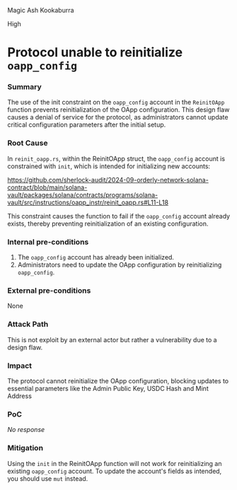Magic Ash Kookaburra

High

# Protocol unable to reinitialize `oapp_config`

### Summary

The use of the init constraint on the `oapp_config` account in the `ReinitOApp` function prevents reinitialization of the OApp configuration. This design flaw causes a denial of service for the protocol, as administrators cannot update critical configuration parameters after the initial setup.

### Root Cause

In `reinit_oapp.rs`, within the ReinitOApp struct, the `oapp_config` account is constrained with `init`, which is intended for initializing new accounts:

https://github.com/sherlock-audit/2024-09-orderly-network-solana-contract/blob/main/solana-vault/packages/solana/contracts/programs/solana-vault/src/instructions/oapp_instr/reinit_oapp.rs#L11-L18

This constraint causes the function to fail if the `oapp_config` account already exists, thereby preventing reinitialization of an existing configuration.

### Internal pre-conditions

1. The `oapp_config` account has already been initialized.
2. Administrators need to update the OApp configuration by reinitializing `oapp_config`.

### External pre-conditions

None

### Attack Path

This is not exploit by an external actor but rather a vulnerability due to a design flaw.

### Impact

The protocol cannot reinitialize the OApp configuration, blocking updates to essential parameters like the Admin Public Key, USDC Hash and Mint Address

### PoC

_No response_

### Mitigation

Using the `init` in the ReinitOApp function will not work for reinitializing an existing `oapp_config` account. To update the account's fields as intended, you should use `mut` instead.